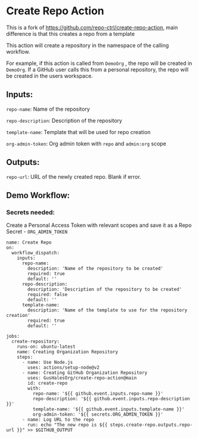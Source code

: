# Create Repo Action
This is a fork of https://github.com/repo-ctrl/create-repo-action, main difference is that this creates a repo from a template

This action will create a repository in the namespace of the calling workflow. 

For example, if this action is called from `DemoOrg` , the repo will be created in `DemoOrg`.
If a GitHub user calls this from a personal repository, the repo will be created in the users workspace.

## Inputs:

`repo-name`: Name of the repository

`repo-description`: Description of the repository

`template-name`: Template that will be used for repo creation

`org-admin-token`: Org admin token with `repo` and `admin:org` scope

## Outputs:

`repo-url`: URL of the newly created repo. Blank if error.

## Demo Workflow:

### Secrets needed:

Create a Personal Access Token with relevant scopes and save it as a Repo Secret - `ORG_ADMIN_TOKEN`

```
name: Create Repo
on: 
  workflow_dispatch:
    inputs:
      repo-name: 
        description: 'Name of the repository to be created'
        required: true
        default: ''
      repo-description:
        description: 'Description of the repository to be created'
        required: false
        default: ''
      template-name:
        description: 'Name of the template to use for the repository creation'
        required: true
        default: ''

jobs:
  create-repository:
    runs-on: ubuntu-latest
    name: Creating Organization Repository
    steps:
      - name: Use Node.js
        uses: actions/setup-node@v2
      - name: Creating GitHub Organization Repository
        uses: GusHalesOrg/create-repo-action@main 
        id: create-repo
        with:
          repo-name: '${{ github.event.inputs.repo-name }}'
          repo-description: '${{ github.event.inputs.repo-description }}'
          template-name: '${{ github.event.inputs.template-name }}'
          org-admin-token: '${{ secrets.ORG_ADMIN_TOKEN }}'
      - name: Log URL to the repo
        run: echo "The new repo is ${{ steps.create-repo.outputs.repo-url }}" >> $GITHUB_OUTPUT
```
